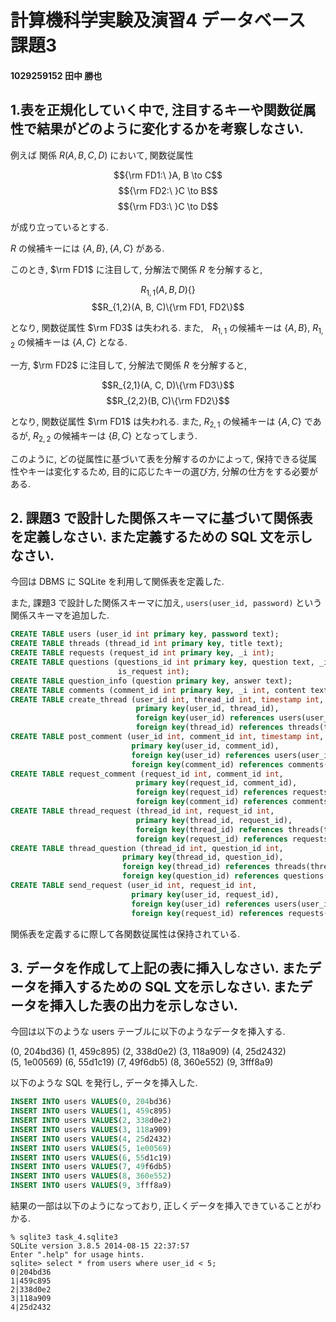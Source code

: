 # 計算機科学実験及演習4 データベース 課題3
#### 1029259152 田中 勝也
## 1.表を正規化していく中で, 注目するキーや関数従属性で結果がどのように変化するかを考察しなさい.

例えば 関係 $R(A,B,C,D)$ において, 関数従属性

$${\rm FD1:\ }A, B \to C$$
$${\rm FD2:\ }C \to B$$
$${\rm FD3:\ }C \to D$$

が成り立っているとする.

$R$ の候補キーには $\{A, B\}, \{A, C\}$ がある.

このとき, $\rm FD1$ に注目して, 分解法で関係 $R$ を分解すると, 

$$R_{1,1}(A, B, D)\{\}$$
$$R_{1,2}(A, B, C)\{\rm FD1, FD2\}$$

となり, 関数従属性 $\rm FD3$ は失われる. また,　$R_{1,1}$ の候補キーは $\{A, B\}$, $R_{1,2}$ の候補キーは $\{A, C\}$ となる.

一方, $\rm FD2$ に注目して, 分解法で関係 $R$ を分解すると,

$$R_{2,1}(A, C, D)\{\rm FD3\}$$
$$R_{2,2}(B, C)\{\rm FD2\}$$

となり, 関数従属性 $\rm FD1$ は失われる. また, $R_{2,1}$ の候補キーは $\{A, C\}$ であるが, $R_{2,2}$ の候補キーは $\{B, C\}$ となってしまう.

このように, どの従属性に基づいて表を分解するのかによって, 保持できる従属性やキーは変化するため, 目的に応じたキーの選び方, 分解の仕方をする必要がある.

## 2. 課題3 で設計した関係スキーマに基づいて関係表を定義しなさい. また定義するための SQL 文を示しなさい.

今回は DBMS に SQLite を利用して関係表を定義した.

また, 課題3 で設計した関係スキーマに加え, `users(user_id, password)` という関係スキーマを追加した.

```sql
CREATE TABLE users (user_id int primary key, password text);
CREATE TABLE threads (thread_id int primary key, title text);
CREATE TABLE requests (request_id int primary key, _i int);
CREATE TABLE questions (questions_id int primary key, question text, _i int,
                        is_request int);
CREATE TABLE question_info (question primary key, answer text);
CREATE TABLE comments (comment_id int primary key, _i int, content text);
CREATE TABLE create_thread (user_id int, thread_id int, timestamp int,
                            primary key(user_id, thread_id),
                            foreign key(user_id) references users(user_id),
                            foreign key(thread_id) references threads(thread_id));
CREATE TABLE post_comment (user_id int, comment_id int, timestamp int,
                           primary key(user_id, comment_id),
                           foreign key(user_id) references users(user_id),
                           foreign key(comment_id) references comments(comment_id));
CREATE TABLE request_comment (request_id int, comment_id int,
                            primary key(request_id, comment_id),
                            foreign key(request_id) references requests(request_id),
                            foreign key(comment_id) references comments(comment_id));
CREATE TABLE thread_request (thread_id int, request_id int,
                            primary key(thread_id, request_id),
                            foreign key(thread_id) references threads(thread_id),
                            foreign key(request_id) references requests(request_id));
CREATE TABLE thread_question (thread_id int, question_id int,
                         primary key(thread_id, question_id),
                         foreign key(thread_id) references threads(thread_id),
                         foreign key(question_id) references questions(question_id));
CREATE TABLE send_request (user_id int, request_id int,
                           primary key(user_id, request_id),
                           foreign key(user_id) references users(user_id),
                           foreign key(request_id) references requests(request_id));
```

関係表を定義するに際して各関数従属性は保持されている.

## 3. データを作成して上記の表に挿入しなさい. またデータを挿入するための SQL 文を示しなさい. またデータを挿入した表の出力を示しなさい.

今回は以下のような users テーブルに以下のようなデータを挿入する.

(0, 204bd36) (1, 459c895) (2, 338d0e2) (3, 118a909) (4, 25d2432)  
(5, 1e00569) (6, 55d1c19) (7, 49f6db5) (8, 360e552) (9, 3fff8a9)

以下のような SQL を発行し, データを挿入した.

```sql
INSERT INTO users VALUES(0, 204bd36)
INSERT INTO users VALUES(1, 459c895)
INSERT INTO users VALUES(2, 338d0e2)
INSERT INTO users VALUES(3, 118a909)
INSERT INTO users VALUES(4, 25d2432)
INSERT INTO users VALUES(5, 1e00569)
INSERT INTO users VALUES(6, 55d1c19)
INSERT INTO users VALUES(7, 49f6db5)
INSERT INTO users VALUES(8, 360e552)
INSERT INTO users VALUES(9, 3fff8a9)
```

結果の一部は以下のようになっており, 正しくデータを挿入できていることがわかる.

```
% sqlite3 task_4.sqlite3
SQLite version 3.8.5 2014-08-15 22:37:57
Enter ".help" for usage hints.
sqlite> select * from users where user_id < 5;
0|204bd36
1|459c895
2|338d0e2
3|118a909
4|25d2432
```
